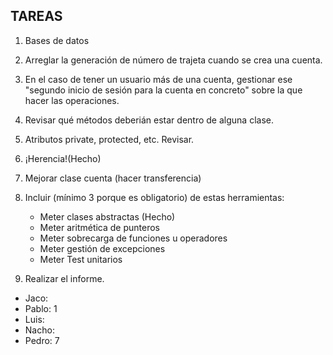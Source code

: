 ## TAREAS
1. Bases de datos 

2. Arreglar la generación de número de trajeta cuando se crea una cuenta.

3. En el caso de tener un usuario más de una cuenta, gestionar ese "segundo inicio de sesión para la cuenta en concreto" sobre la que hacer las operaciones. 

4. Revisar qué métodos deberián estar dentro de alguna clase.

5. Atributos private, protected, etc. Revisar.

6. ¡Herencia!(Hecho)

7. Mejorar clase cuenta (hacer transferencia) 

8. Incluir (mínimo 3 porque es obligatorio) de estas herramientas:
   - Meter clases abstractas (Hecho)
   - Meter aritmética de punteros
   - Meter sobrecarga de funciones u operadores
   - Meter gestión de excepciones
   - Meter Test unitarios

9. Realizar el informe.


* Jaco:
* Pablo: 1
* Luis:
* Nacho:
* Pedro: 7


